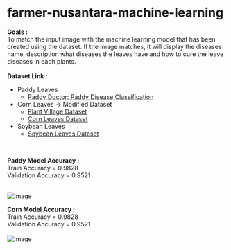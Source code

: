 # farmer-nusantara-machine-learning

**Goals :**
<br />
To match the input image with the machine learning model that has been created using the dataset. If the image matches, it will display the diseases name, description what diseases the leaves have and how to cure the leave diseases in each plants. 
<br />
<br />
**Dataset Link :**
* Paddy Leaves
  * [Paddy Doctor: Paddy Disease Classification](https://www.kaggle.com/competitions/paddy-disease-classification/data)
* Corn Leaves &#8594; Modified Dataset
  * [Plant Village Dataset](https://www.kaggle.com/datasets/soumiknafiul/plantvillage-dataset-labeled?select=PlantVillage+Dataset+%28Labeled%29)
  * [Corn Leaves Dataset](https://drive.google.com/file/d/1Z_3m27txFNG5uxVSalnbxJFy6kZc7FSa/view)
* Soybean Leaves
  * [Soybean Leaves Dataset](https://www.kaggle.com/datasets/maeloisamignoni/soybeanleafdataset)
<br />

**Paddy Model Accuracy :**
 <br />
Train Accuracy = 0.9828
 <br />
Validation Accuracy = 0.9521
 <br />
<br />
 
![image](https://user-images.githubusercontent.com/65142818/173174576-47df1433-8f86-45f9-a7d6-609bba16b495.png)
<br />

**Corn Model Accuracy :**
 <br />
Train Accuracy = 0.9828
 <br />
Validation Accuracy = 0.9521
 <br />
<br />
![image](https://user-images.githubusercontent.com/65142818/173238906-100b33f8-cbe4-43f1-b3e4-efccaf2d59cf.png)
<br />

